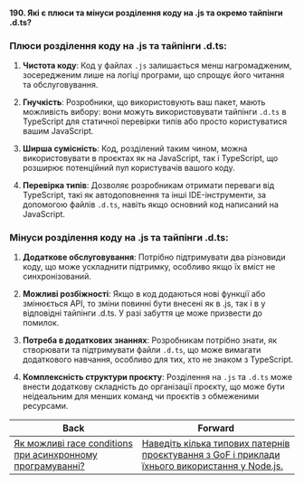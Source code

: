 #### 190. Які є плюси та мінуси розділення коду на .js та окремо тайпінги .d.ts?

### Плюси розділення коду на .js та тайпінги .d.ts:

1. **Чистота коду**: Код у файлах `.js` залишається менш нагромадженим, зосередженим лише на логіці програми, що спрощує його читання та обслуговування.

2. **Гнучкість**: Розробники, що використовують ваш пакет, мають можливість вибору: вони можуть використовувати тайпінги `.d.ts` в TypeScript для статичної перевірки типів або просто користуватися вашим JavaScript.

3. **Ширша сумісність**: Код, розділений таким чином, можна використовувати в проєктах як на JavaScript, так і TypeScript, що розширює потенційний пул користувачів вашого коду.

4. **Перевірка типів**: Дозволяє розробникам отримати переваги від TypeScript, такі як автодоповнення та інші IDE-інструменти, за допомогою файлів `.d.ts`, навіть якщо основний код написаний на JavaScript.

### Мінуси розділення коду на .js та тайпінги .d.ts:

1. **Додаткове обслуговування**: Потрібно підтримувати два різновиди коду, що може ускладнити підтримку, особливо якщо їх вміст не синхронізований.

2. **Можливі розбіжності**: Якщо в код додаються нові функції або змінюється API, то зміни повинні бути внесені як в .js, так і в у відповідні тайпінги .d.ts. У разі забуття це може призвести до помилок.

3. **Потреба в додаткових знаннях**: Розробникам потрібно знати, як створювати та підтримувати файли `.d.ts`, що може вимагати додаткового навчання, особливо для тих, хто не знаком з TypeScript.

4. **Комплексність структури проєкту**: Розділення на `.js` та `.d.ts` може внести додаткову складність до організації проєкту, що може бути неідеальним для менших команд чи проєктів з обмеженими ресурсами.

| Back | Forward |
|---|---|
| [Як можливі race conditions при асинхронному програмуванні?](/ua/strong-middle/questions-for-an-application-programmer-on-nodejs/what-are-possible-race-conditions-in-asynchronous-programming.md)  | [Наведіть кілька типових патернів проєктування з GoF і приклади їхнього використання у Node.js.](/ua/strong-middle/questions-for-an-application-programmer-on-nodejs/what-are-typical-design-patterns-from-the-gof-and-how-are-they-used-in-nodejs.md) |